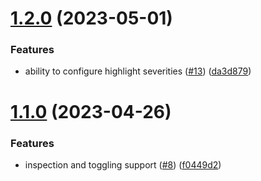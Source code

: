 # [1.2.0](https://github.com/benmelz/haml-lint-intellij-plugin/compare/v1.1.0...v1.2.0) (2023-05-01)


### Features

* ability to configure highlight severities ([#13](https://github.com/benmelz/haml-lint-intellij-plugin/issues/13)) ([da3d879](https://github.com/benmelz/haml-lint-intellij-plugin/commit/da3d879f4f118b3ea336808dd099f68853c421a8))

# [1.1.0](https://github.com/benmelz/haml-lint-intellij-plugin/compare/v1.0.0...v1.1.0) (2023-04-26)


### Features

* inspection and toggling support ([#8](https://github.com/benmelz/haml-lint-intellij-plugin/issues/8)) ([f0449d2](https://github.com/benmelz/haml-lint-intellij-plugin/commit/f0449d2e5ef459f31c5ff0ddd3f414efa1ddba28))
